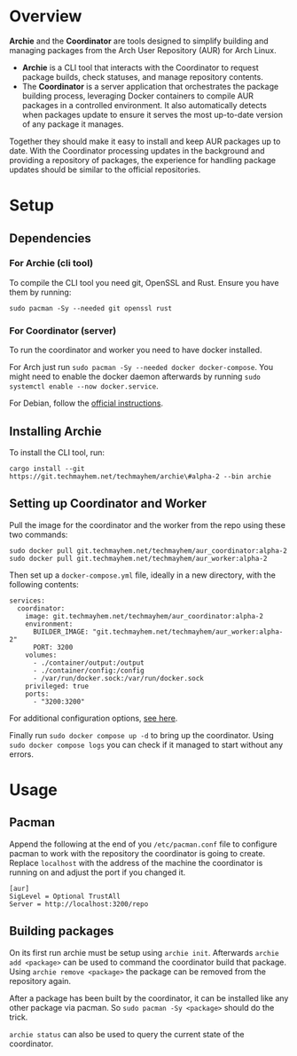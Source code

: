 # Overview

**Archie** and the **Coordinator** are tools designed to simplify building and managing packages from the Arch User
Repository (AUR) for Arch Linux.

- **Archie** is a CLI tool that interacts with the Coordinator to request package builds, check statuses, and manage
  repository contents.
- The **Coordinator** is a server application that orchestrates the package building process, leveraging Docker
  containers to compile AUR packages in a controlled environment. It also automatically detects when packages update to
  ensure it serves the most up-to-date version of any package it manages.

Together they should make it easy to install and keep AUR packages up to date. With the Coordinator processing updates
in the background and providing a repository of packages, the experience for handling package updates should be similar
to the official repositories.

# Setup

## Dependencies

### For Archie (cli tool)

To compile the CLI tool you need git, OpenSSL and Rust. Ensure you have them by running:

```
sudo pacman -Sy --needed git openssl rust
```

### For Coordinator (server)

To run the coordinator and worker you need to have docker installed.

For Arch just run `sudo pacman -Sy --needed docker docker-compose`.
You might need to enable the docker daemon afterwards by running `sudo systemctl enable --now docker.service`.

For Debian, follow
the [official instructions](https://docs.docker.com/engine/install/debian/#install-using-the-repository).

## Installing Archie

To install the CLI tool, run:

```
cargo install --git https://git.techmayhem.net/techmayhem/archie\#alpha-2 --bin archie
```

## Setting up Coordinator and Worker

Pull the image for the coordinator and the worker from the repo using these two commands:

```
sudo docker pull git.techmayhem.net/techmayhem/aur_coordinator:alpha-2
sudo docker pull git.techmayhem.net/techmayhem/aur_worker:alpha-2
```

Then set up a `docker-compose.yml` file, ideally in a new directory, with the following contents:

```
services:
  coordinator:
    image: git.techmayhem.net/techmayhem/aur_coordinator:alpha-2
    environment:
      BUILDER_IMAGE: "git.techmayhem.net/techmayhem/aur_worker:alpha-2"
      PORT: 3200
    volumes:
      - ./container/output:/output
      - ./container/config:/config
      - /var/run/docker.sock:/var/run/docker.sock
    privileged: true
    ports:
      - "3200:3200"
```

For additional configuration options, [see here](CONFIGURATION.md).

Finally run `sudo docker compose up -d` to bring up the coordinator. Using `sudo docker compose logs` you can check if
it managed to start without any errors.

# Usage

## Pacman

Append the following at the end of you `/etc/pacman.conf` file to configure pacman to work with the repository the
coordinator is going to create. Replace `localhost` with the address of the machine the coordinator is running on and
adjust the port if you changed it.

```
[aur]
SigLevel = Optional TrustAll
Server = http://localhost:3200/repo
```

## Building packages

On its first run archie must be setup using `archie init`. Afterwards `archie add <package>` can be used to command the
coordinator build that package. Using `archie remove <package>` the package can be removed from the repository again.

After a package has been built by the coordinator, it can be installed like any other package via pacman. So
`sudo pacman -Sy <package>` should do the trick.

`archie status` can also be used to query the current state of the coordinator.
